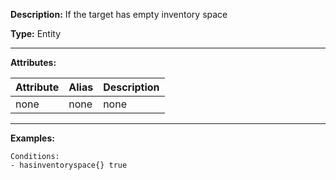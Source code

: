 **Description:** If the target has empty inventory space

**Type:** Entity

---

**Attributes:**

| Attribute | Alias   | Description |
| --------- | ------- | ----------- |
| none      | none    | none        |

---

**Examples:**

```
Conditions:
- hasinventoryspace{} true
```